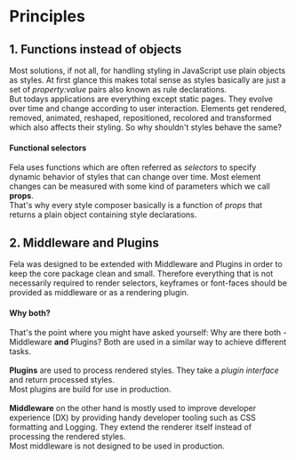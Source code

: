 # Principles
## 1. Functions instead of objects
Most solutions, if not all, for handling styling in JavaScript use plain objects as styles. At first glance this makes total sense as styles basically are just a set of *property:value* pairs also known as rule declarations.<br>
But todays applications are everything except static pages. They evolve over time and change according to user interaction. Elements get rendered, removed, animated, reshaped, repositioned, recolored and transformed which also affects their styling. So why shouldn't styles behave the same?

#### Functional selectors
Fela uses functions which are often referred as *selectors* to specify dynamic behavior of styles that can change over time. Most element changes can be measured with some kind of parameters which we call **props**.<br>
That's why every style composer basically is a function of *props* that returns a plain object containing style declarations.<br>

## 2. Middleware and Plugins
Fela was designed to be extended with Middleware and Plugins in order to keep the core package clean and small. Therefore everything that is not necessarily required to render selectors, keyframes or font-faces should be provided as middleware or as a rendering plugin.

#### Why both?
That's the point where you might have asked yourself: Why are there both - Middleware **and** Plugins? Both are used in a similar way to achieve different tasks. <br><br>
**Plugins** are used to process rendered styles. They take a *plugin interface* and return processed styles. <br>
Most plugins are build for use in production.<br><br>
**Middleware** on the other hand is mostly used to improve developer experience (DX) by providing handy developer tooling such as CSS formatting and Logging. They extend the renderer itself instead of processing the rendered styles. <br>
Most middleware is not designed to be used in production.
